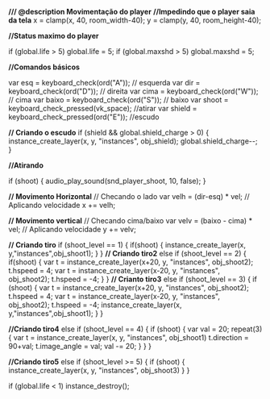 **/// @description Movimentação do player**
**//Impedindo que o player saia da tela**
x = clamp(x, 40, room_width-40);
y = clamp(y, 40, room_height-40);

**//Status maximo do player**

if (global.life > 5) global.life = 5;
if (global.maxshd > 5) global.maxshd = 5;

**//Comandos básicos**

var esq = keyboard_check(ord("A"));		// esquerda
var dir = keyboard_check(ord("D"));		// direita
var cima = keyboard_check(ord("W"));		// cima
var baixo = keyboard_check(ord("S"));		// baixo
var shoot = keyboard_check_pressed(vk_space);     //atirar
var shield = keyboard_check_pressed(ord("E"));      //escudo

**// Criando o escudo**
if (shield && global.shield_charge > 0) 
{
	instance_create_layer(x, y, "instances", obj_shield);
	global.shield_charge--;
}

**//Atirando**

if (shoot)
{
	audio_play_sound(snd_player_shoot, 10, false);
}

**// Movimento Horizontal**
// Checando o lado
var velh = (dir-esq) * vel;
// Aplicando velocidade
x += velh;

**// Movimento vertical**
// Checando cima/baixo
var velv = (baixo - cima) * vel;
// Aplicando velocidade
y += velv;

**// Criando tiro**
if (shoot_level == 1)
{
	if(shoot)
	{
		instance_create_layer(x, y,"instances",obj_shoot1);
	}
} 
**// Criando tiro2**
else if (shoot_level == 2)
{
	if(shoot)
	{
		var t = instance_create_layer(x+20, y, "instances", obj_shoot2);
		t.hspeed = 4;
		var t = instance_create_layer(x-20, y, "instances", obj_shoot2);
		t.hspeed = -4;
	}
}
**// Crianto tiro3**
else if (shoot_level == 3)
{
	if (shoot)
	{
		var t = instance_create_layer(x+20, y, "instances", obj_shoot2);
		t.hspeed = 4;
		var t = instance_create_layer(x-20, y, "instances", obj_shoot2);
		t.hspeed = -4;
		instance_create_layer(x, y,"instances",obj_shoot1);
	}
}

**//Criando tiro4**
else if (shoot_level == 4)
{
	if (shoot)
	{
		var val = 20;
		repeat(3)
		{
			var t = instance_create_layer(x, y, "instances", obj_shoot1)
			t.direction = 90+val;
			t.image_angle = val;
			val -= 20;
		}
	}
}

**//Criando tiro5**
else if (shoot_level >= 5)
{
	if (shoot) 
	{
		instance_create_layer(x, y, "instances", obj_shoot3)
	}
}

if (global.life < 1) instance_destroy();